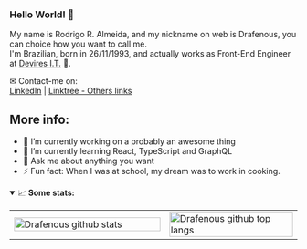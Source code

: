 ### Hello World! 👋
My name is Rodrigo R. Almeida, and my nickname on web is Drafenous, you can choice how you want to call me.<br/>
I'm Brazilian, born in 26/11/1993, and actually works as Front-End Engineer at [Devires I.T.](http://devires.com.br/en/) 💼.

✉ Contact-me on:<br/>
[LinkedIn](https://www.linkedin.com/in/rodrigorobertoalmeida/) | [Linktree - Others links](https://linktr.ee/rodrigo_draf)

## More info:
- 🔭 I’m currently working on a probably an awesome thing
- 🌱 I’m currently learning React, TypeScript and GraphQL
- 💬 Ask me about anything you want
- ⚡ Fun fact: When I was at school, my dream was to work in cooking.

<details open>
  <summary>📈 <strong>Some stats:</strong></summary>
  <table width="100%">
    <tr>
      <td width="54%">
        <img alt="Drafenous github stats" width="100%" src="https://github-readme-stats.vercel.app/api?username=drafenous&show_icons=true&theme=monokai" />
      </td>
      <td width="46%">
        <img alt="Drafenous github top langs" width="100%" src="https://github-readme-stats.vercel.app/api/top-langs/?username=drafenous&layout=compact&theme=monokai" />
      </td>
    </tr>
  </table>
</details>


<!--
**drafenous/drafenous** is a ✨ _special_ ✨ repository because its `README.md` (this file) appears on your GitHub profile.

Here are some ideas to get you started:

- 🔭 I’m currently working on ...
- 🌱 I’m currently learning ...
- 👯 I’m looking to collaborate on ...
- 🤔 I’m looking for help with ...
- 💬 Ask me about ...
- 📫 How to reach me: ...
- 😄 Pronouns: ...
- ⚡ Fun fact: ...
-->
